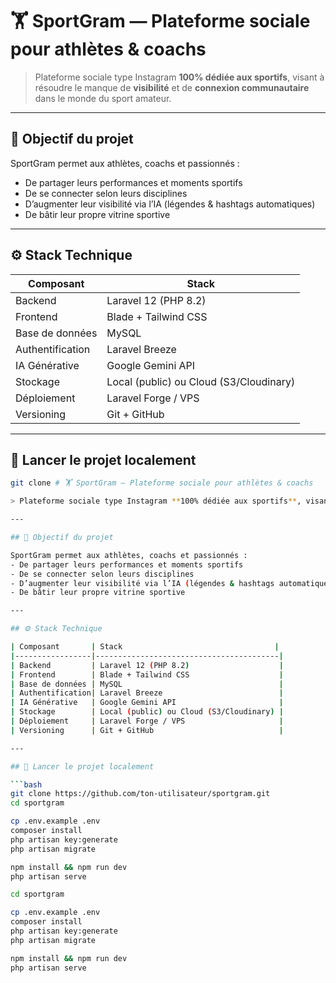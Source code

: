 # 🏋️ SportGram — Plateforme sociale pour athlètes & coachs

> Plateforme sociale type Instagram **100% dédiée aux sportifs**, visant à résoudre le manque de **visibilité** et de **connexion communautaire** dans le monde du sport amateur.

---

## 🎯 Objectif du projet

SportGram permet aux athlètes, coachs et passionnés :
- De partager leurs performances et moments sportifs
- De se connecter selon leurs disciplines
- D’augmenter leur visibilité via l’IA (légendes & hashtags automatiques)
- De bâtir leur propre vitrine sportive

---

## ⚙️ Stack Technique

| Composant       | Stack                                  |
|-----------------|-----------------------------------------|
| Backend         | Laravel 12 (PHP 8.2)                    |
| Frontend        | Blade + Tailwind CSS                    |
| Base de données | MySQL                                   |
| Authentification| Laravel Breeze                          |
| IA Générative   | Google Gemini API                       |
| Stockage        | Local (public) ou Cloud (S3/Cloudinary) |
| Déploiement     | Laravel Forge / VPS                     |
| Versioning      | Git + GitHub                            |

---

## 🚀 Lancer le projet localement

```bash
git clone # 🏋️ SportGram — Plateforme sociale pour athlètes & coachs

> Plateforme sociale type Instagram **100% dédiée aux sportifs**, visant à résoudre le manque de **visibilité** et de **connexion communautaire** dans le monde du sport amateur.

---

## 🎯 Objectif du projet

SportGram permet aux athlètes, coachs et passionnés :
- De partager leurs performances et moments sportifs
- De se connecter selon leurs disciplines
- D’augmenter leur visibilité via l’IA (légendes & hashtags automatiques)
- De bâtir leur propre vitrine sportive

---

## ⚙️ Stack Technique

| Composant       | Stack                                  |
|-----------------|-----------------------------------------|
| Backend         | Laravel 12 (PHP 8.2)                    |
| Frontend        | Blade + Tailwind CSS                    |
| Base de données | MySQL                                   |
| Authentification| Laravel Breeze                          |
| IA Générative   | Google Gemini API                       |
| Stockage        | Local (public) ou Cloud (S3/Cloudinary) |
| Déploiement     | Laravel Forge / VPS                     |
| Versioning      | Git + GitHub                            |

---

## 🚀 Lancer le projet localement

```bash
git clone https://github.com/ton-utilisateur/sportgram.git
cd sportgram

cp .env.example .env
composer install
php artisan key:generate
php artisan migrate

npm install && npm run dev
php artisan serve

cd sportgram

cp .env.example .env
composer install
php artisan key:generate
php artisan migrate

npm install && npm run dev
php artisan serve
